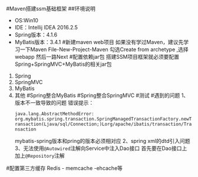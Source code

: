 #Maven搭建ssm基础框架
##环境说明
* OS:Win10
* IDE：Intellij IDEA 2016.2.5
* Spring版本：4.1.6
* MyBatis版本：3.4.1
#新建maven web项目
如果没有学过Maven，建议先学习一下Maven
File-New-Project-Maven 勾选Create from archetype ,选择webapp 然后一路Next
#配置依赖jar包
搭建SSM项目框架就必须要配置Spring+SpringMVC+MyBatis的相关jar包
1. Spring
2. SpringMVC
3. MyBatis
4. 其他
#Spring整合MyBatis
#Spring整合SpringMVC
#测试
#遇到的问题
1、版本不一致导致的问题
    错误提示：<p><code>java.lang.AbstractMethodError: org.mybatis.spring.transaction.SpringManagedTransactionFactory.newTransaction(Ljava/sql/Connection;)Lorg/apache/ibatis/transaction/Transaction</code></p>
    mybatis-spring版本和pring的版本必须相对应
2、spring xml的dtd引入问题
3、无法使用<code>@Autowired</code>注解向Service中注入Dao接口
    首先要在Dao接口上加上<code>@Repository</code>注解
    
#配置第三方缓存
Redis - memcache -ehcache等